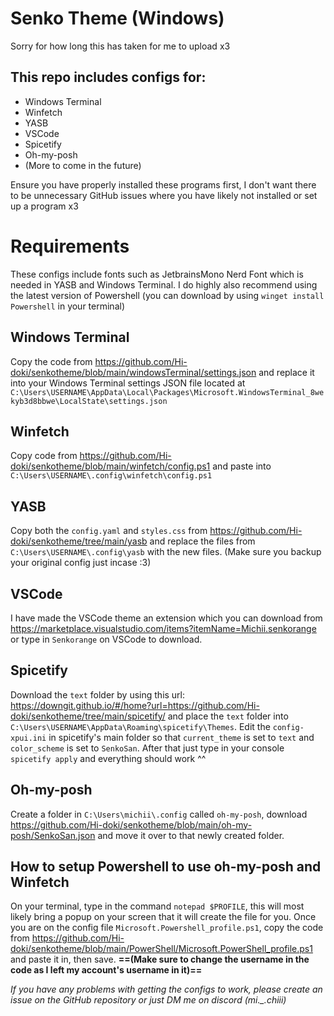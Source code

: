 # Senko Theme (Windows)

Sorry for how long this has taken for me to upload x3

## This repo includes configs for:
- Windows Terminal
- Winfetch
- YASB
- VSCode
- Spicetify
- Oh-my-posh
- (More to come in the future)

Ensure you have properly installed these programs first, I don't want there to be unnecessary GitHub issues where you have likely not installed or set up a program x3

# Requirements
These configs include fonts such as JetbrainsMono Nerd Font which is needed in YASB and Windows Terminal.
I do highly also recommend using the latest version of Powershell (you can download by using `winget install Powershell` in your terminal)

## Windows Terminal
Copy the code from https://github.com/Hi-doki/senkotheme/blob/main/windowsTerminal/settings.json and replace it into your Windows Terminal settings JSON file located at `C:\Users\USERNAME\AppData\Local\Packages\Microsoft.WindowsTerminal_8wekyb3d8bbwe\LocalState\settings.json`

## Winfetch
Copy code from https://github.com/Hi-doki/senkotheme/blob/main/winfetch/config.ps1 and paste into `C:\Users\USERNAME\.config\winfetch\config.ps1`

## YASB
Copy both the `config.yaml` and `styles.css` from https://github.com/Hi-doki/senkotheme/tree/main/yasb and replace the files from `C:\Users\USERNAME\.config\yasb` with the new files. (Make sure you backup your original config just incase :3)

## VSCode
I have made the VSCode theme an extension which you can download from https://marketplace.visualstudio.com/items?itemName=Michii.senkorange or type in `Senkorange` on VSCode to download.

## Spicetify
Download the `text` folder by using this url: https://downgit.github.io/#/home?url=https://github.com/Hi-doki/senkotheme/tree/main/spicetify/ and place the `text` folder into `C:\Users\USERNAME\AppData\Roaming\spicetify\Themes`.
Edit the `config-xpui.ini` in spicetify's main folder so that `current_theme` is set to `text` and `color_scheme` is set to `SenkoSan`.
After that just type in your console `spicetify apply` and everything should work ^^

## Oh-my-posh
Create a folder in `C:\Users\michii\.config` called `oh-my-posh`, download https://github.com/Hi-doki/senkotheme/blob/main/oh-my-posh/SenkoSan.json and move it over to that newly created folder.

## How to setup Powershell to use oh-my-posh and Winfetch
On your terminal, type in the command `notepad $PROFILE`, this will most likely bring a popup on your screen that it will create the file for you. Once you are on the config file `Microsoft.Powershell_profile.ps1`, copy the code from https://github.com/Hi-doki/senkotheme/blob/main/PowerShell/Microsoft.PowerShell_profile.ps1 and paste it in, then save. 
**==(Make sure to change the username in the code as I left my account's username in it)==**

*If you have any problems with getting the configs to work, please create an issue on the GitHub repository or just DM me on discord (mi.\_.chiii)*
